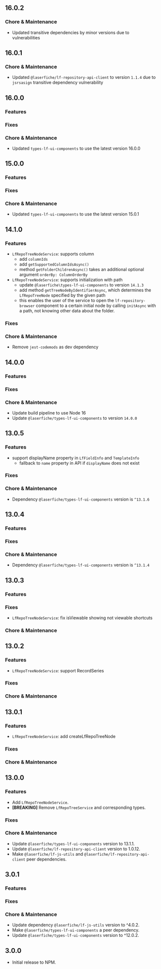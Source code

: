 <!--Copyright (c) Laserfiche.
Licensed under the MIT License. See LICENSE in the project root for license information.-->
## 16.0.2

### Chore & Maintenance
- Updated transitive dependencies by minor versions due to vulnerabilities

## 16.0.1

### Chore & Maintenance
- Updated `@laserfiche/lf-repository-api-client` to version `1.1.4` due to `jsrsasign` transitive dependency vulnerability

## 16.0.0

### Features

### Fixes

### Chore & Maintenance
 - Updated `types-lf-ui-components` to use the latest version 16.0.0

## 15.0.0

### Features

### Fixes

### Chore & Maintenance
 - Updated `types-lf-ui-components` to use the latest version 15.0.1

## 14.1.0

### Features
- `LfRepoTreeNodeService`: supports column
  - add `columnIds`
  - add `getSupportedColumnIdsAsync()`
  - method `getFolderChildrenAsync()` takes an additional optional argument `orderBy: ColumnOrderBy`
- `LfRepoTreeNodeService`: supports initialization with path
  - update `@laserfiche\types-lf-ui-components` to version `14.1.3`
  - add method `getTreeNodeByIdentifierAsync`, which determines the `LfRepoTreeNode` specified by the given path
  - this enables the user of the service to open the `lf-repository-browser` component to a certain initial node by calling
      `initAsync` with a path, not knowing other data about the folder.

### Fixes

### Chore & Maintenance
- Remove `jest-codemods` as dev dependency

## 14.0.0

### Features

### Fixes

### Chore & Maintenance
- Update build pipeline to use Node 16
- Update `@laserfiche/types-lf-ui-components` to version `14.0.0`

## 13.0.5

### Features
- support displayName property in `LfFieldInfo` and `TemplateInfo`
    - fallback to `name` property in API if `displayName` does not exist

### Fixes

### Chore & Maintenance
- Dependency `@laserfiche/types-lf-ui-components` version is `^13.1.6`

## 13.0.4

### Features
### Fixes

### Chore & Maintenance
- Dependency `@laserfiche/types-lf-ui-components` version is `^13.1.4`

## 13.0.3

### Features
### Fixes
- `LfRepoTreeNodeService`: fix isViewable showing not viewable shortcuts
### Chore & Maintenance

## 13.0.2

### Features
- `LfRepoTreeNodeService`: support RecordSeries
### Fixes

### Chore & Maintenance

## 13.0.1

### Features
- `LfRepoTreeNodeService`: add createLfRepoTreeNode

### Fixes

### Chore & Maintenance

## 13.0.0

### Features
- Add `LfRepoTreeNodeService`.
- **[BREAKING]** Remove `LfRepoTreeService` and corresponding types.

### Fixes

### Chore & Maintenance
- Update `@laserfiche/types-lf-ui-components` version to 13.1.1.
- Update `@laserfiche/lf-repository-api-client` version to 1.0.12.
- Make `@laserfiche/lf-js-utils` and `@laserfiche/lf-repository-api-client` peer dependencies.

## 3.0.1

### Features

### Fixes

### Chore & Maintenance

- Update dependency `@laserfiche/lf-js-utils` version to ^4.0.2.
- Make `@laserfiche/types-lf-ui-components` a peer dependency.
- Update `@laserfiche/types-lf-ui-components` version to ^12.0.2.

## 3.0.0

- Initial release to NPM. 
